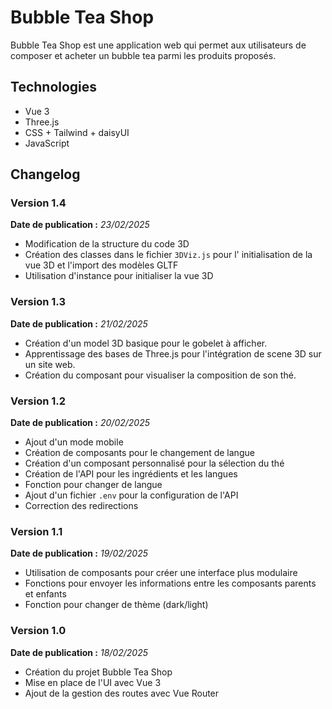 # Bubble Tea Shop

Bubble Tea Shop est une application web qui permet aux utilisateurs de composer et acheter un bubble tea parmi les produits proposés.

## Technologies

- Vue 3
- Three.js
- CSS + Tailwind + daisyUI
- JavaScript

## Changelog

### Version 1.4

**Date de publication :** _23/02/2025_

- Modification de la structure du code 3D
- Création des classes dans le fichier `3DViz.js` pour l' initialisation de la vue 3D et l'import des modèles GLTF
- Utilisation d'instance pour initialiser la vue 3D

### Version 1.3

**Date de publication :** _21/02/2025_

- Création d'un model 3D basique pour le gobelet à afficher.
- Apprentissage des bases de Three.js pour l'intégration de scene 3D sur un site web.
- Création du composant pour visualiser la composition de son thé.

### Version 1.2

**Date de publication :** _20/02/2025_

- Ajout d'un mode mobile
- Création de composants pour le changement de langue
- Création d'un composant personnalisé pour la sélection du thé
- Création de l'API pour les ingrédients et les langues
- Fonction pour changer de langue
- Ajout d'un fichier `.env` pour la configuration de l'API
- Correction des redirections

### Version 1.1

**Date de publication :** _19/02/2025_

- Utilisation de composants pour créer une interface plus modulaire
- Fonctions pour envoyer les informations entre les composants parents et enfants
- Fonction pour changer de thème (dark/light)

### Version 1.0

**Date de publication :** _18/02/2025_

- Création du projet Bubble Tea Shop
- Mise en place de l'UI avec Vue 3
- Ajout de la gestion des routes avec Vue Router
